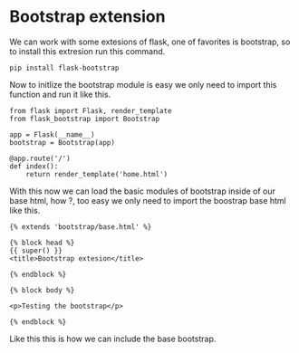 # Bootstrap extension
We can work with some extesions of flask, one of favorites is bootstrap, so to install this extresion run this command.
```
pip install flask-bootstrap
```
Now to initlize the bootstrap module is easy we only need to import this function and run it like this.
```
from flask import Flask, render_template
from flask_bootstrap import Bootstrap

app = Flask(__name__)
bootstrap = Bootstrap(app)

@app.route('/')
def index():
    return render_template('home.html')
```
With this now we can load the basic modules of bootstrap inside of our base html, how ?, too easy we only need to import the boostrap base html like this.
```
{% extends 'bootstrap/base.html' %}

{% block head %}
{{ super() }}
<title>Bootstrap extesion</title>

{% endblock %}

{% block body %}

<p>Testing the bootstrap</p>

{% endblock %}
```
Like this this is how we can include the base bootstrap.
